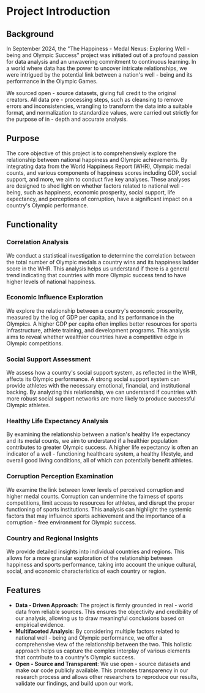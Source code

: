 # Project Introduction

## Background
In September 2024, the "The Happiness - Medal Nexus: Exploring Well - being and Olympic Success" project was initiated out of a profound passion for data analysis and an unwavering commitment to continuous learning. In a world where data has the power to uncover intricate relationships, we were intrigued by the potential link between a nation's well - being and its performance in the Olympic Games. 

We sourced open - source datasets, giving full credit to the original creators. All data pre - processing steps, such as cleansing to remove errors and inconsistencies, wrangling to transform the data into a suitable format, and normalization to standardize values, were carried out strictly for the purpose of in - depth and accurate analysis. <!-- by Alice -->

## Purpose
The core objective of this project is to comprehensively explore the relationship between national happiness and Olympic achievements. By integrating data from the World Happiness Report (WHR), Olympic medal counts, and various components of happiness scores including GDP, social support, and more, we aim to conduct five key analyses. These analyses are designed to shed light on whether factors related to national well - being, such as happiness, economic prosperity, social support, life expectancy, and perceptions of corruption, have a significant impact on a country's Olympic performance.

## Functionality

### Correlation Analysis
We conduct a statistical investigation to determine the correlation between the total number of Olympic medals a country wins and its happiness ladder score in the WHR. This analysis helps us understand if there is a general trend indicating that countries with more Olympic success tend to have higher levels of national happiness.

### Economic Influence Exploration
We explore the relationship between a country's economic prosperity, measured by the log of GDP per capita, and its performance in the Olympics. A higher GDP per capita often implies better resources for sports infrastructure, athlete training, and development programs. This analysis aims to reveal whether wealthier countries have a competitive edge in Olympic competitions.

### Social Support Assessment
We assess how a country's social support system, as reflected in the WHR, affects its Olympic performance. A strong social support system can provide athletes with the necessary emotional, financial, and institutional backing. By analyzing this relationship, we can understand if countries with more robust social support networks are more likely to produce successful Olympic athletes.

### Healthy Life Expectancy Analysis
By examining the relationship between a nation's healthy life expectancy and its medal counts, we aim to understand if a healthier population contributes to greater Olympic success. A higher life expectancy is often an indicator of a well - functioning healthcare system, a healthy lifestyle, and overall good living conditions, all of which can potentially benefit athletes.

### Corruption Perception Examination
We examine the link between lower levels of perceived corruption and higher medal counts. Corruption can undermine the fairness of sports competitions, limit access to resources for athletes, and disrupt the proper functioning of sports institutions. This analysis can highlight the systemic factors that may influence sports achievement and the importance of a corruption - free environment for Olympic success.

### Country and Regional Insights
We provide detailed insights into individual countries and regions. This allows for a more granular exploration of the relationship between happiness and sports performance, taking into account the unique cultural, social, and economic characteristics of each country or region.

## Features
- **Data - Driven Approach**: The project is firmly grounded in real - world data from reliable sources. This ensures the objectivity and credibility of our analysis, allowing us to draw meaningful conclusions based on empirical evidence.
- **Multifaceted Analysis**: By considering multiple factors related to national well - being and Olympic performance, we offer a comprehensive view of the relationship between the two. This holistic approach helps us capture the complex interplay of various elements that contribute to a country's Olympic success.
- **Open - Source and Transparent**: We use open - source datasets and make our code publicly available. This promotes transparency in our research process and allows other researchers to reproduce our results, validate our findings, and build upon our work.
